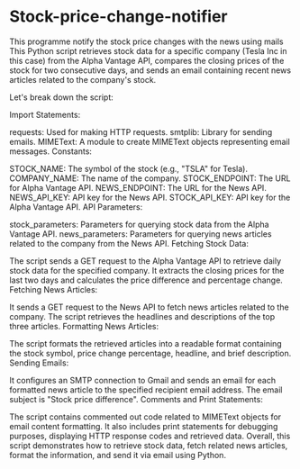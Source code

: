 # Stock-price-change-notifier
This programme notify the stock price changes with the news using mails
This Python script retrieves stock data for a specific company (Tesla Inc in this case) from the Alpha Vantage API, compares the closing prices of the stock for two consecutive days, and sends an email containing recent news articles related to the company's stock.

Let's break down the script:

Import Statements:

requests: Used for making HTTP requests.
smtplib: Library for sending emails.
MIMEText: A module to create MIMEText objects representing email messages.
Constants:

STOCK_NAME: The symbol of the stock (e.g., "TSLA" for Tesla).
COMPANY_NAME: The name of the company.
STOCK_ENDPOINT: The URL for Alpha Vantage API.
NEWS_ENDPOINT: The URL for the News API.
NEWS_API_KEY: API key for the News API.
STOCK_API_KEY: API key for the Alpha Vantage API.
API Parameters:

stock_parameters: Parameters for querying stock data from the Alpha Vantage API.
news_parameters: Parameters for querying news articles related to the company from the News API.
Fetching Stock Data:

The script sends a GET request to the Alpha Vantage API to retrieve daily stock data for the specified company.
It extracts the closing prices for the last two days and calculates the price difference and percentage change.
Fetching News Articles:

It sends a GET request to the News API to fetch news articles related to the company.
The script retrieves the headlines and descriptions of the top three articles.
Formatting News Articles:

The script formats the retrieved articles into a readable format containing the stock symbol, price change percentage, headline, and brief description.
Sending Emails:

It configures an SMTP connection to Gmail and sends an email for each formatted news article to the specified recipient email address.
The email subject is "Stock price difference".
Comments and Print Statements:

The script contains commented out code related to MIMEText objects for email content formatting.
It also includes print statements for debugging purposes, displaying HTTP response codes and retrieved data.
Overall, this script demonstrates how to retrieve stock data, fetch related news articles, format the information, and send it via email using Python.







